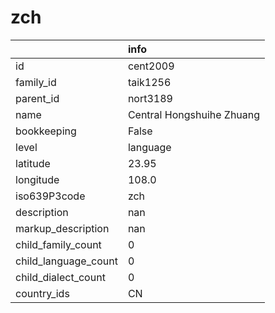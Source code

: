 # zch
|                      | info                      |
|:---------------------|:--------------------------|
| id                   | cent2009                  |
| family_id            | taik1256                  |
| parent_id            | nort3189                  |
| name                 | Central Hongshuihe Zhuang |
| bookkeeping          | False                     |
| level                | language                  |
| latitude             | 23.95                     |
| longitude            | 108.0                     |
| iso639P3code         | zch                       |
| description          | nan                       |
| markup_description   | nan                       |
| child_family_count   | 0                         |
| child_language_count | 0                         |
| child_dialect_count  | 0                         |
| country_ids          | CN                        |